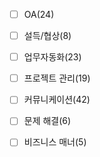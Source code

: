- [ ] OA(24)
- [ ] 설득/협상(8)
- [ ] 업무자동화(23)
- [ ] 프로젝트 관리(19)
- [ ] 커뮤니케이션(42)
- [ ] 문제 해결(6)
- [ ] 비즈니스 매너(5)

